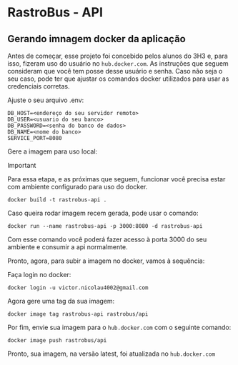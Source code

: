 # RastroBus - API

## Gerando imnagem docker da aplicação

Antes de começar, esse projeto foi concebido pelos alunos do 3H3 e, para isso, fizeram uso do usuário no `hub.docker.com`. As instruções que seguem consideram que você tem posse desse usuário e senha. Caso não seja o seu caso, pode ter que ajustar os comandos docker utilizados para usar as credenciais corretas.

Ajuste o seu arquivo .env:

```
DB_HOST=<endereço do seu servidor remoto>
DB_USER=<usuario do seu banco>
DB_PASSWORD=<senha do banco de dados>
DB_NAME=<nome do banco>
SERVICE_PORT=8080
```

Gere a imagem para uso local:

> [!IMPORTANT]  
> Para essa etapa, e as próximas que seguem, funcionar você precisa estar com ambiente configurado para uso do docker.

```shell
docker build -t rastrobus-api .
```

Caso queira rodar imagem recem gerada, pode usar o comando:

```shell
docker run --name rastrobus-api -p 3000:8080 -d rastrobus-api
```

Com esse comando você poderá fazer acesso à porta 3000 do seu ambiente e consumir a api normalmente.

Pronto, agora, para subir a imagem no docker, vamos à sequência:

Faça login no docker:

```shell
docker login -u victor.nicolau4002@gmail.com
```

Agora gere uma tag da sua imagem:

```shell
docker image tag rastrobus-api rastrobus/api
```

Por fim, envie sua imagem para o `hub.docker.com` com o seguinte comando:

```shell
docker image push rastrobus/api
```

Pronto, sua imagem, na versão latest, foi atualizada no `hub.docker.com`

